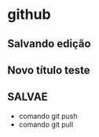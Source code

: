 # github

## Salvando edição

## Novo título teste

## SALVAE

* comando git push
* comando git pull
